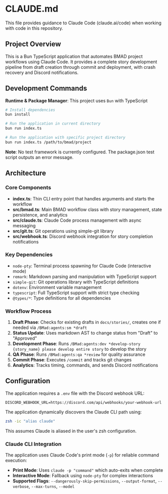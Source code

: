 # CLAUDE.md

This file provides guidance to Claude Code (claude.ai/code) when working with code in this repository.

## Project Overview

This is a Bun TypeScript application that automates BMAD project workflows using Claude Code. It provides a complete story development pipeline from draft creation through commit and deployment, with crash recovery and Discord notifications.

## Development Commands

**Runtime & Package Manager**: This project uses `Bun` with TypeScript

```bash
# Install dependencies
bun install

# Run the application in current directory
bun run index.ts

# Run the application with specific project directory
bun run index.ts /path/to/bmad/project
```

**Note**: No test framework is currently configured. The package.json test script outputs an error message.

## Architecture

### Core Components

- **index.ts**: Thin CLI entry point that handles arguments and starts the workflow
- **src/bmad.ts**: Main BMAD workflow class with story management, state persistence, and analytics
- **src/claude.ts**: Claude Code process management with async messaging
- **src/git.ts**: Git operations using simple-git library
- **src/webhook.ts**: Discord webhook integration for story completion notifications

### Key Dependencies

- `node-pty`: Terminal process spawning for Claude Code (interactive mode)
- `remark`: Markdown parsing and manipulation with TypeScript support
- `simple-git`: Git operations library with TypeScript definitions
- `dotenv`: Environment variable management
- `typescript`: Full TypeScript support with strict type checking
- `@types/*`: Type definitions for all dependencies

### Workflow Process

1. **Draft Phase**: Checks for existing drafts in `docs/stories/`, creates one if needed via `/BMad:agents:sm *draft`
2. **Status Update**: Uses markdown AST to change status from "Draft" to "Approved"
3. **Development Phase**: Runs `/BMad:agents:dev *develop-story {story_name} please develop entire story` to develop the story
4. **QA Phase**: Runs `/BMad:agents:qa *review` for quality assurance
5. **Commit Phase**: Executes `/commit` and tracks git changes
6. **Analytics**: Tracks timing, commands, and sends Discord notifications

## Configuration

The application requires a `.env` file with the Discord webhook URL:
```env
DISCORD_WEBHOOK_URL=https://discord.com/api/webhooks/your-webhook-url
```

The application dynamically discovers the Claude CLI path using:
```bash
zsh -ic "alias claude"
```

This assumes Claude is aliased in the user's zsh configuration.

### Claude CLI Integration

The application uses Claude Code's print mode (`-p`) for reliable command execution:
- **Print Mode**: Uses `claude -p "command"` which auto-exits when complete
- **Interactive Mode**: Fallback using `node-pty` for complex interactions
- **Supported Flags**: `--dangerously-skip-permissions`, `--output-format`, `--verbose`, `--max-turns`, `--model`